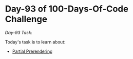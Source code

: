 # Day-93 of 100-Days-Of-Code Challenge

*Day-93 Task:*

Today's task is to learn about:

- [Partial Prerendering](https://nextjs.org/learn/dashboard-app/partial-prerendering)
